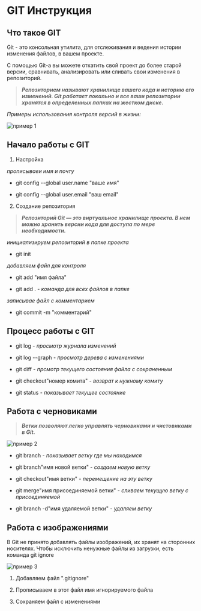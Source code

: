 # GIT Инструкция

## Что такое GIT

Git - это консольная утилита, для отслеживания и ведения истории изменения файлов, в вашем проекте.

С помощью Git-a вы можете откатить свой проект до более старой версии, сравнивать, анализировать или сливать свои изменения в репозиторий.

>*__Репозиторием называют хранилище вашего кода и историю его изменений. Git работает локально и все ваши репозитории хранятся в определенных папках на жестком диске.__*

_Примеры использования контроля версий в жизни:_

![пример 1](пример_1.jpg)

## Начало работы с GIT

1. Настройка

_прописываеи имя и почту_

* git config --global user.name "ваше имя"

* git config --global user.email "ваш email"


2. Создание репозитория

> *__Репозиторий Git — это виртуальное хранилище проекта. В нем можно хранить версии кода для доступа по мере необходимости.__*

_инициализируем репозиторий в папке проекта_

* git init

_добавляем файл для контроля_

* git add "имя файла"

* git add .    - *команда для всех файлов в папке*

_записывае файл с комментарием_

* git commit -m "комментарий"

## Процесс работы с GIT

* git log - *просмотр журнала изменений*

* git log --graph - *просмотр дерева с изменениями*

* git diff - *прсмотр текущего состояния файла с сохраненным*

* git checkout"номер комита" - *возврат к нужному комиту*

* git status - *показывает текущее состояние*


## Работа с черновиками
>*__Ветки позволяют легко управлять черновиками и чистовиками в Git.__* 
 
![пример 2](пример_2.jpg)

* git branch - *показывает ветку где мы находимся*

* git branch"имя новой ветки" - *создаем новую ветку*

* git checkout"имя ветки" - *перемещение на эту ветку*

* git merge"имя присоединяемой ветки" - *сливаем текущую ветку с присоединяемой*

* git branch -d"имя удаляемой ветки" - *удаляем ветку*

## Работа с изображениями


В Git не принято добавлять файлы изображений, их хранят на сторонних носителях. Чтобы исключить ненужные файлы из загрузки, есть команда git ignore

![пример 3](пример_3.jpg)

1. Добавляем файл ".gitignore"

2. Прописываем в этот файл имя игнорируемого файла

3. Сохраняем файл с изменениями



